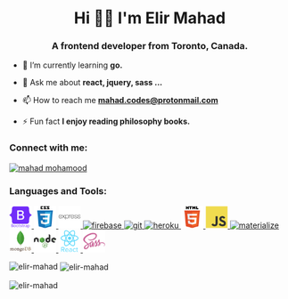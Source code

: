 <h1 align="center">Hi 👋🏿  I'm Elir Mahad</h1>

<h3 align="center">A frontend developer from Toronto, Canada.</h3>


<!--
<p align="left">
	<img
		src="https://komarev.com/ghpvc/?username=elir-mahad&label=Profile%20views&color=0e75b6&style=flat"
		alt="elir-mahad"
	/>
</p>
- 🔭 I’m currently working on **some secret projects** 
- 👯 I’m looking to collaborate on **projects that use react for the front-end and mern for the back-end.** 
- 👨‍💻 All of my projects are available at [https://mahad.netlify.app/](https://mahad.netlify.app/) 
- 📝 I regularly write articles on [https://mahad-blog.netlify.app/](https://mahad-blog.netlify.app/) 
- 📄 Know about my experiences [https://mahad.netlify.app/assets/cv_mahad.pdf](https://mahad.netlify.app/assets/cv_mahad.pdf)
-->

- 🌱 I’m currently learning **go.** 

- 💬 Ask me about **react, jquery, sass ...** 

- 📫 How to reach me **mahad.codes@protonmail.com** 

- ⚡ Fun fact **I enjoy reading philosophy books.**

<h3 align="left">Connect with me:</h3>
<p align="left">
	<a href="https://linkedin.com/in/mahad mohamood" target="blank"
		><img
			align="center"
			src="https://cdn.jsdelivr.net/npm/simple-icons@3.0.1/icons/linkedin.svg"
			alt="mahad mohamood"
			height="30"
			width="40"
	/></a>
</p>

<h3 align="left">Languages and Tools:</h3>

<p align="left">
	<a href="https://getbootstrap.com" target="_blank">
		<img
			src="https://raw.githubusercontent.com/devicons/devicon/master/icons/bootstrap/bootstrap-plain-wordmark.svg"
			alt="bootstrap"
			width="40"
			height="40"
		/>
	</a>
	<a href="https://www.w3schools.com/css/" target="_blank">
		<img
			src="https://raw.githubusercontent.com/devicons/devicon/master/icons/css3/css3-original-wordmark.svg"
			alt="css3"
			width="40"
			height="40"
		/>
	</a>
	<a href="https://expressjs.com" target="_blank">
		<img
			src="https://raw.githubusercontent.com/devicons/devicon/master/icons/express/express-original-wordmark.svg"
			alt="express"
			width="40"
			height="40"
		/>
	</a>
	<a href="https://firebase.google.com/" target="_blank">
		<img
			src="https://www.vectorlogo.zone/logos/firebase/firebase-icon.svg"
			alt="firebase"
			width="40"
			height="40"
		/>
	</a>
	<a href="https://git-scm.com/" target="_blank">
		<img
			src="https://www.vectorlogo.zone/logos/git-scm/git-scm-icon.svg"
			alt="git"
			width="40"
			height="40"
		/>
	</a>
	<a href="https://heroku.com" target="_blank">
		<img
			src="https://www.vectorlogo.zone/logos/heroku/heroku-icon.svg"
			alt="heroku"
			width="40"
			height="40"
		/>
	</a>
	<a href="https://www.w3.org/html/" target="_blank">
		<img
			src="https://raw.githubusercontent.com/devicons/devicon/master/icons/html5/html5-original-wordmark.svg"
			alt="html5"
			width="40"
			height="40"
		/>
	</a>
	<a
		href="https://developer.mozilla.org/en-US/docs/Web/JavaScript"
		target="_blank"
	>
		<img
			src="https://raw.githubusercontent.com/devicons/devicon/master/icons/javascript/javascript-original.svg"
			alt="javascript"
			width="40"
			height="40"
		/>
	</a>
	<a href="https://materializecss.com/" target="_blank">
		<img
			src="https://raw.githubusercontent.com/prplx/svg-logos/5585531d45d294869c4eaab4d7cf2e9c167710a9/svg/materialize.svg"
			alt="materialize"
			width="40"
			height="40"
		/>
	</a>
	<a href="https://www.mongodb.com/" target="_blank">
		<img
			src="https://raw.githubusercontent.com/devicons/devicon/master/icons/mongodb/mongodb-original-wordmark.svg"
			alt="mongodb"
			width="40"
			height="40"
		/>
	</a>
	<a href="https://nodejs.org" target="_blank">
		<img
			src="https://raw.githubusercontent.com/devicons/devicon/master/icons/nodejs/nodejs-original-wordmark.svg"
			alt="nodejs"
			width="40"
			height="40"
		/>
	</a>
	<a href="https://reactjs.org/" target="_blank">
		<img
			src="https://raw.githubusercontent.com/devicons/devicon/master/icons/react/react-original-wordmark.svg"
			alt="react"
			width="40"
			height="40"
		/>
	</a>
	<a href="https://sass-lang.com" target="_blank">
		<img
			src="https://raw.githubusercontent.com/devicons/devicon/master/icons/sass/sass-original.svg"
			alt="sass"
			width="40"
			height="40"
		/>
	</a>
</p>

<p>
	<img
		align="left"
		src="https://github-readme-stats.vercel.app/api/top-langs?username=elir-mahad&show_icons=true&locale=en&layout=compact"
		alt="elir-mahad"
	/>
</p>

<p>
	&nbsp;<img
		align="center"
		src="https://github-readme-stats.vercel.app/api?username=elir-mahad&show_icons=true&locale=en"
		alt="elir-mahad"
	/>
</p>

<p>
	<img
		align="center"
		src="https://github-readme-streak-stats.herokuapp.com/?user=elir-mahad&"
		alt="elir-mahad"
	/>
</p>
